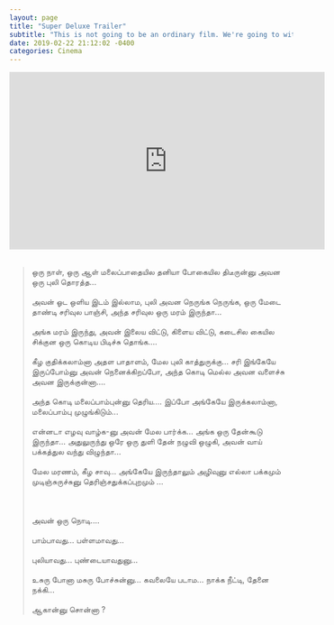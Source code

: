 ```yaml
---
layout: page
title: "Super Deluxe Trailer"
subtitle: "This is not going to be an ordinary film. We're going to witness something special."
date: 2019-02-22 21:12:02 -0400
categories: Cinema
---
```


<center>
    <iframe width="560" height="315" src="https://www.youtube.com/embed/3-Xq_Zz3nPA" frameborder="0" allow="accelerometer; autoplay; encrypted-media; gyroscope; picture-in-picture" allowfullscreen></iframe>
</center>

<br> 

<blockquote>
    ஒரு நாள், ஒரு ஆள் மலைப்பாதையில தனியா போகையில திடீருன்னு அவன ஒரு புலி தொரத்த... 
    <br> <br>
    அவன் ஓட ஒளிய இடம் இல்லாம, புலி அவன நெருங்க நெருங்க, ஒரு மேடை தாண்டி சரிவுல பாஞ்சி, அந்த சரிவுல ஒரு மரம் இருந்தா... 
    <br> <br>
    அங்க மரம் இருந்து, அவன் இலைய விட்டு, கிளைய விட்டு, கடைசில கையில சிக்குன ஒரு கொடிய பிடிச்சு தொங்க.... 
    <br> <br>
    கீழ குதிக்கலாம்னா அதள பாதாளம், மேல புலி காத்துருக்கு... சரி இங்கேயே இருப்போம்னு அவன் நெனைக்கிறப்போ, அந்த கொடி மெல்ல அவன வளைச்சு அவன இருக்குன்னா....
    <br> <br>
    அந்த கொடி மலைப்பாம்புன்னு தெரிய.... இப்போ அங்கேயே இருக்கலாம்னா, மலைப்பாம்பு முழுங்கிடும்...
    <br> <br>
    என்னடா எழவு வாழ்க-னு அவன் மேல பார்க்க... அங்க ஒரு தேன்கூடு இருந்தா... அதுலுருந்து ஒரே ஒரு துளி தேன் நழுவி ஒழுகி, அவன் வாய் பக்கத்துல வந்து விழுந்தா... <br> <br>
    மேல மரணம், கீழ சாவு... அங்கேயே இருந்தாலும் அழிவுனு எல்லா பக்கமும் முடிஞ்சுருச்சுனு தெரிஞ்சதுக்கப்புறமும் ... 
    <br> <br>
    <br> <br>
    அவன் ஒரு நொடி.... 
    <br> <br>
    பாம்பாவது... பள்ளமாவது... 
    <br> <br>
    புலியாவது... புண்டையாவதுனு... 
    <br> <br>
    உசுரு போனா மசுரு போச்சுன்னு... கவலையே படாம... நாக்க நீட்டி, தேனை நக்கி... 
    <br> <br>
    ஆகான்னு சொன்னா ?
</blockquote>




